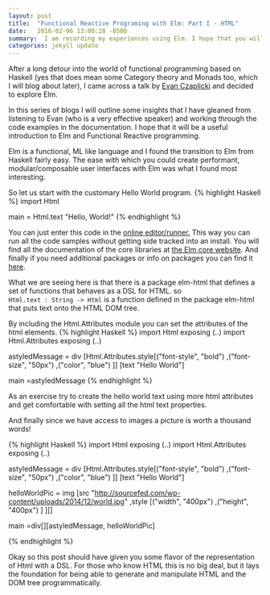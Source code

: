 ```yaml
---
layout: post
title:  "Functional Reactive Programing with Elm: Part I - HTML"
date:   2016-02-06 13:00:28 -0500
summary:  I am recording my experiences using Elm. I hope that you will be able to experiment with Elm and explore the possibilities of simplifying the code we use to create user interfaces using functional languages to provide composition and functional reactive programing to manage interactivity.
categories: jekyll update
---
```


After a long detour into the world of functional programming based on Haskell (yes that does mean some Category theory and Monads too, which I will blog about later), I came across a talk by [Evan Czaplicki][Czaplicki-talk] and decided to explore Elm.

In this series of blogs I will outline some insights that I have gleaned from listening to Evan (who is a very effective speaker) and working through the code examples in the documentation. I hope that it will be a useful introduction to Elm and Functional Reactive programming.

Elm is a functional, ML like language and I found the transition to Elm from Haskell fairly easy. The ease with which you could create performant, modular/composable user interfaces with Elm was what I found most interesting.

So let us start with the customary Hello World program.
{% highlight Haskell %}
import Html

main =
   Html.text "Hello, World!"
{% endhighlight %}

You can just enter this code in the [online editor/runner.][try-elm] This way you can run all the code samples without getting side tracked into an install.
You will find all the documentation of the core libraries at [the Elm core website][elm-core]. And finally if you need additional packages or info on packages you can find it [here][elm-packages].

What we are seeing here is that there is a package elm-html that defines a set of functions that behaves as a DSL for HTML.
so  
`Html.text : String -> Html`
is a function defined in the package elm-html that puts text onto the HTML DOM tree.

By including the Html.Attributes module you can set the attributes of the html elements.
{% highlight Haskell %}
import Html exposing (..)
import Html.Attributes exposing (..)

astyledMessage =
  div [Html.Attributes.style[("font-style", "bold")
      ,("font-size", "50px")
      ,("color", "blue")
      ]]
      [text "Hello World"]

main =astyledMessage
{% endhighlight %}


As an exercise try to create the hello world text using more html attributes and get comfortable with setting all the html text properties.

And finally since we have access to images a picture is worth a thousand words!

{% highlight Haskell %}
import Html exposing (..)
import Html.Attributes exposing (..)

astyledMessage =
  div [Html.Attributes.style[("font-style", "bold")
      ,("font-size", "50px")
      ,("color", "blue")
      ]]
      [text "Hello World"]

helloWorldPic =
  img [src "http://sourcefed.com/wp-content/uploads/2014/12/world.jpg"
   ,style
     [("width",  "400px")
        ,("height", "400px")
     ]
  ][]

main =div[][astyledMessage, helloWorldPic]

{% endhighlight %}

Okay so this post should have given you some flavor of the representation of Html with a DSL. For those who know HTML this is no big deal, but it lays the foundation for being able to generate and manipulate HTML and the DOM tree programmatically.

[try-elm]: http://elm-lang.org/try
[elm-core]:http://package.elm-lang.org/packages/elm-lang/core/3.0.0/
[elm-packages]: http://package.elm-lang.org/
[Czaplicki-talk]: https://www.youtube.com/watch?v=ZTliDiWDV0k
